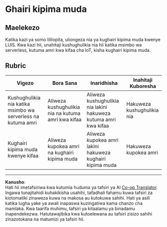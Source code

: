 <!--
CO_OP_TRANSLATOR_METADATA:
{
  "original_hash": "da5d9360fe02fdcc1e91a725016c846d",
  "translation_date": "2025-08-27T21:15:52+00:00",
  "source_file": "6-consumer/lessons/3-spoken-feedback/assignment.md",
  "language_code": "sw"
}
-->
# Ghairi kipima muda

## Maelekezo

Katika kazi ya somo lililopita, uliongeza nia ya kughairi kipima muda kwenye LUIS. Kwa kazi hii, unahitaji kushughulikia nia hii katika msimbo wa serverless, kutuma amri kwa kifaa cha IoT, kisha kughairi kipima muda.

## Rubric

| Vigezo | Bora Sana | Inaridhisha | Inahitaji Kuboresha |
| ------- | --------- | ----------- | ------------------- |
| Kushughulikia nia katika msimbo wa serverless na kutuma amri | Aliweza kushughulikia nia na kutuma amri kwa kifaa | Aliweza kushughulikia nia lakini hakuweza kutuma amri kwa kifaa | Hakuweza kushughulikia nia |
| Kughairi kipima muda kwenye kifaa | Aliweza kupokea amri na kughairi kipima muda | Aliweza kupokea amri lakini hakuweza kughairi kipima muda | Hakuweza kupokea amri |

---

**Kanusho**:  
Hati hii imetafsiriwa kwa kutumia huduma ya tafsiri ya AI [Co-op Translator](https://github.com/Azure/co-op-translator). Ingawa tunajitahidi kuhakikisha usahihi, tafadhali fahamu kuwa tafsiri za kiotomatiki zinaweza kuwa na makosa au kutokuwa sahihi. Hati ya asili katika lugha yake ya awali inapaswa kuzingatiwa kama chanzo cha mamlaka. Kwa taarifa muhimu, tafsiri ya kitaalamu ya binadamu inapendekezwa. Hatutawajibika kwa kutoelewana au tafsiri zisizo sahihi zinazotokana na matumizi ya tafsiri hii.
